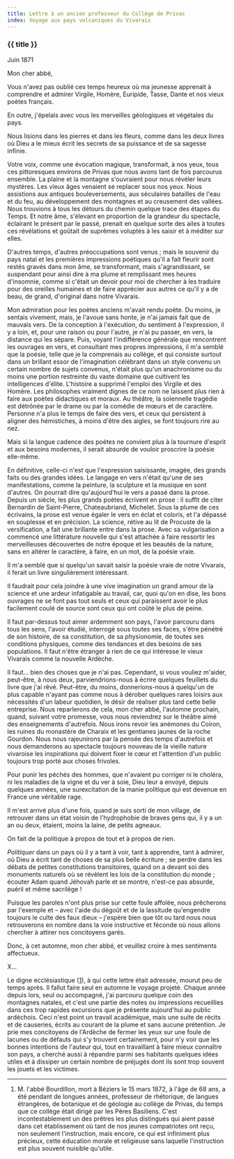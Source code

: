 ```yaml
---
title: Lettre à un ancien professeur du Collège de Privas
index: Voyage aux pays volcaniques du Vivarais
---
```


### {{ title }}

<p class="end">Juin 1871</p>

<p class="tab">Mon cher abbé,</p>

Vous n'avez pas oublié ces temps heureux où ma jeunesse
apprenait à comprendre et admirer Virgile, Homère, Euripide, Tasse, Dante et
nos vieux poètes français.

En outre, j'épelais avec vous les merveilles géologiques et
végétales du pays.

Nous lisions dans les pierres et dans les fleurs, comme dans
les deux livres où Dieu a le mieux écrit les secrets de sa puissance et de sa
sagesse infinie.

Votre voix, comme une évocation magique, transformait, à nos
yeux, tous ces pittoresques environs de Privas que nous avons tant de fois
parcourus ensemble. La plaine et la montagne s'ouvraient pour nous révéler
leurs mystères. Les vieux âges venaient se replacer sous nos yeux.
Nous assistions aux antiques bouleversements, aux séculaires
batailles de l'eau et du feu, au développement des montagnes et au creusement
des vallées. Nous trouvions à tous les détours du chemin quelque trace des
étapes du Temps. Et notre âme, s'élevant en proportion de la grandeur du
spectacle, éclairant le présent par le passé, prenait en quelque sorte des
ailes à toutes ces révélations et goûtait de suprêmes voluptés à les saisir et
à méditer sur elles.

D'autres temps, d'autres préoccupations sont venus ; mais
le souvenir du pays natal et les premières impressions poétiques qu'il a fait
fleurir sont restés gravés dans mon âme, se transformant, mais s'agrandissant,
se suspendant pour ainsi dire à ma plume et remplissant mes heures d'insomnie,
comme si c'était un devoir pour moi de chercher à les traduire pour des
oreilles humaines et de faire apprécier aux autres ce qu'il y a de beau, de
grand, d'original dans notre Vivarais.

Mon admiration pour les poètes anciens m'avait rendu poète.
Du moins, je sentais vivement, mais, je l'avoue sans honte, je n'ai jamais fait
que de mauvais vers. De la conception à l'exécution, du sentiment à l'expression,
il y a loin, et, pour une raison ou pour l'autre, je n'ai pu passer, en vers,
la distance qui les sépare. Puis, voyant l'indifférence générale que
rencontrent les ouvrages en vers, et consultant mes propres impressions, il m'a
semblé que la poésie, telle que je la comprenais au collège, et qui consiste
surtout dans un brillant essor de l'imagination célébrant dans un style convenu
un certain nombre de sujets convenus, n'était plus qu'un anachronisme ou du
moins une portion restreinte du vaste domaine que cultivent les intelligences d'élite.
L'histoire a supprimé l'emploi des Virgile et des Homère. Les philosophes
vraiment dignes de ce nom ne laissent plus rien à faire aux poètes didactiques
et moraux. Au théâtre, la solennelle tragédie est détrônée par le drame ou par
la comédie de mœurs et de caractère. Personne n'a plus le temps de faire des
vers, et ceux qui persistent à aligner des hémistiches, à moins d'être des
aigles, se font toujours rire au nez.

Mais si la langue cadence des poètes ne convient plus à la
tournure d'esprit et aux besoins modernes, il serait absurde de vouloir
proscrire la poésie elle-même.

En définitive, celle-ci n'est que l'expression saisissante,
imagée, des grands faits ou des grandes idées. Le langage en vers n'était qu'une
de ses manifestations, comme la peinture, la sculpture et la musique en sont d'autres.
On pourrait dire qu'aujourd'hui le vers a passé dans la prose. Depuis un
siècle, les plus grands poètes écrivent en prose : il suffit de citer
Bernardin de Saint-Pierre, Chateaubriand, Michelet. Sous la plume de ces
écrivains, la prose est venue égaler le vers en éclat et coloris, et l'a dépassé
en souplesse et en précision. La science, rétive au lit de Procuste de la
versification, a fait une brillante entre dans la prose. Avec sa vulgarisation
a commencé une littérature nouvelle qui s'est attachée à faire ressortir les
merveilleuses découvertes de notre époque et les beautés de la nature, sans en
altérer le caractère, à faire, en un mot, de la poésie vraie.

Il m'a semblé que si quelqu'un savait saisir la poésie vraie
de notre Vivarais, il ferait un livre singulièrement intéressant.

Il faudrait pour cela joindre à une vive imagination un
grand amour de la science et une ardeur infatigable au travail, car, quoi qu'on
en dise, les bons ouvrages ne se font pas tout seuls et ceux qui paraissent avoir
le plus facilement coulé de source sont ceux qui ont coûté le plus de peine.

Il faut par-dessus tout aimer ardemment son pays, l'avoir
parcouru dans tous les sens, l'avoir étudié, interrogé sous toutes ses faces, s'être
pénétré de son histoire, de sa constitution, de sa physionomie, de toutes ses
conditions physiques, comme des tendances et des besoins de ses populations. Il
faut n'être étranger à rien de ce qui intéresse le vieux Vivarais comme la
nouvelle Ardèche.

Il faut... bien des choses que je n'ai pas. Cependant, si vous
vouliez m'aider, peut-être, à nous deux, parviendrions-nous à écrire quelques
feuillets du livre que j'ai rêvé. Peut-être, du moins, donnerions-nous à quelqu'un
de plus capable n'ayant pas comme nous à dérober quelques rares loisirs aux
nécessités d'un labeur quotidien, le désir de réaliser plus tard cette belle
entreprise. Nous reparlerons de cela, mon cher abbé, l'automne prochain, quand,
suivant votre promesse, vous nous reviendrez sur le théâtre aimé des
enseignements d'autrefois. Nous irons revoir les anémones du Coiron, les ruines
du monastère de Charaix et les gentianes jaunes de la roche Gourdon. Nous nous
rajeunirons par la pensée des temps d'autrefois et nous demanderons au
spectacle toujours nouveau de la vieille nature vivaroise les inspirations qui
doivent fixer le cœur et l'attention d'un public toujours trop porté aux choses
frivoles.

Pour punir les péchés des hommes, que n'avaient pu corriger
ni le choléra, ni les maladies de la vigne et du ver à soie, Dieu leur a envoyé,
depuis quelques années, une surexcitation de la manie politique qui est devenue
en France une véritable rage.

Il m'est arrivé plus d'une fois, quand je suis sorti de mon
village, de retrouver dans un état voisin de l'hydrophobie de braves gens qui,
il y a un an ou deux, étaient, moins la laine, de petits agneaux.

On fait de la politique à propos de tout et à propos de
rien.

_Politiquer_ dans un pays où il y a tant à voir, tant à
apprendre, tant à admirer, où Dieu a écrit tant de choses de sa plus belle écriture ;
se perdre dans les débats de petites constitutions transitoires, quand on a
devant soi des monuments naturels où se révèlent les lois de la constitution du
monde ; écouter Adam quand Jéhovah parle et se montre, n'est-ce pas
absurde, puéril et même sacrilège !

Puisque les paroles n'ont plus prise sur cette foule affolée,
nous prêcherons par l'exemple et – avec l'aide du dégoût et de la lassitude qu'engendre
toujours le culte des faux dieux – j'espère bien que tôt ou tard nous nous
retrouverons en nombre dans la voie instructive et féconde où nous allons
chercher à attirer nos concitoyens garés.

Donc, à cet automne, mon cher abbé, et veuillez croire à mes
sentiments affectueux.

<p class="tab">X...</p>

Le digne ecclésiastique ([1](#notes)), à qui cette lettre était adressée,
mourut peu de temps après. Il fallut faire seul en automne le voyage projeté.
Chaque année depuis lors, seul ou accompagné, j'ai parcouru quelque coin des
montagnes natales, et c'est une partie des notes ou impressions recueillies
dans ces trop rapides excursions que je présente aujourd'hui au public
ardéchois. Ceci n'est point un travail académique, mais une suite de récits et
de causeries, écrits au courant de la plume et sans aucune prétention. Je prie
mes concitoyens de l'Ardèche de fermer les yeux sur une foule de lacunes ou de
défauts qui s'y trouvent certainement, pour n'y voir que les bonnes intentions
de l'auteur qui, tout en travaillant à faire mieux connaître son pays, a
cherché aussi à répandre parmi ses habitants quelques idées utiles et à
dissiper un certain nombre de préjugés dont ils sont trop souvent les jouets et
les victimes.

<hr>

<div id="notes">

1. M. l'abbé Bourdillon, mort à Béziers le 15 mars 1872, à
l'âge de 68 ans, a été pendant de longues années, professeur de rhétorique, de
langues étrangères, de botanique et de géologie au collège de Privas, du temps
que ce collège était dirigé par les Pères Basiliens. C'est incontestablement un
des prêtres les plus distingués qui aient passé dans cet établissement où tant
de nos jeunes compatriotes ont reçu, non seulement l'instruction, mais encore,
ce qui est infiniment plus précieux, cette éducation morale et religieuse sans
laquelle l'instruction est plus souvent nuisible qu'utile.

</div>
